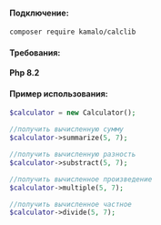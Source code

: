 #### Подключение:

``` bash
composer require kamalo/calclib
```

#### Требования:

**Php 8.2**

#### Пример использования:

``` php
$calculator = new Calculator();

//получить вычисленную сумму
$calculator->summarize(5, 7);

//получить вычисленную разность
$calculator->substract(5, 7);

//получить вычисленное произведение
$calculator->multiple(5, 7);

//получить вычисленное частное
$calculator->divide(5, 7);
```